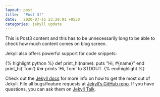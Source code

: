 ```yaml
---
layout: post
title:  "Post 3!"
date:   2020-07-11 23:28:01 +0530
categories: jekyll update
---
```

This is Post3 content and this has to be unnecessarily long to be able to check how much content comes on blog screen.

Jekyll also offers powerful support for code snippets:

{% highlight python %}
def print_hi(name):
  puts "Hi, #{name}"
end
print_hi('Tom')
#=> prints 'Hi, Tom' to STDOUT.
{% endhighlight %}

Check out the [Jekyll docs][jekyll-docs] for more info on how to get the most out of Jekyll. File all bugs/feature requests at [Jekyll’s GitHub repo][jekyll-gh]. If you have questions, you can ask them on [Jekyll Talk][jekyll-talk].

[jekyll-docs]: https://jekyllrb.com/docs/home
[jekyll-gh]:   https://github.com/jekyll/jekyll
[jekyll-talk]: https://talk.jekyllrb.com/
